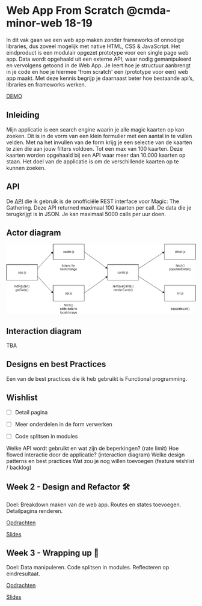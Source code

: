 # Web App From Scratch @cmda-minor-web 18-19

In dit vak gaan we een web app maken zonder frameworks of onnodige libraries, dus zoveel mogelijk met native HTML, CSS & JavaScript. Het eindproduct is een modulair opgezet prototype voor een single page web app. Data wordt opgehaald uit een externe API, waar nodig gemanipuleerd en vervolgens getoond in de Web App. Je leert hoe je structuur aanbrengt in je code en hoe je hiermee 'from scratch' een (prototype voor een) web app maakt. Met deze kennis begrijp je daarnaast beter hoe bestaande api’s, libraries en frameworks werken.

[DEMO](https://gifted-albattani-e5c23d.netlify.com/)

## Inleiding
Mijn applicatie is een search engine waarin je alle magic kaarten op kan zoeken. Dit is in de vorm van een klein formulier met een aantal in te vullen velden. Met na het invullen van de form krijg je een selectie van de kaarten te zien die aan jouw filters voldoen. Tot een max van 100 kaarten. Deze kaarten worden opgehaald bij een API waar meer dan 10.000 kaarten op staan. Het doel van de applicatie is om de verschillende kaarten op te kunnen zoeken.

## API 

De [API](https://docs.magicthegathering.io/) die ik gebruik is de onofficiële REST interface voor Magic: The Gathering. Deze API returned maximaal 100 kaarten per call. De data die je terugkrijgt is in JSON. Je kan maximaal 5000 calls per uur doen.

## Actor diagram

![Actor diagram](src/actorDiagram.png)

## Interaction diagram

TBA

## Designs en best Practices

Een van de best practices die ik heb gebruikt is Functional programming.

## Wishlist

- [ ] Detail pagina
- [ ] Meer onderdelen in de form verwerken
- [ ] Code splitsen in modules


Welke API wordt gebruikt en wat zijn de beperkingen? (rate limit)
Hoe flowed interactie door de applicatie? (interaction diagram)
Welke design patterns en best practices
Wat zou je nog willen toevoegen (feature wishlist / backlog)


## Week 2 - Design and Refactor 🛠

Doel: Breakdown maken van de web app. Routes en states toevoegen. Detailpagina renderen.

[Opdrachten](https://drive.google.com/open?id=1GMDTdW3LycAYpZSFI6gk_lrKrx8-zLWrNh69aaVEH5Y)

[Slides](https://drive.google.com/open?id=1IqQeu1m0dQiSC_KCvrn8eencAgtYe7X6qT-gm0n9Bmc)

## Week 3 - Wrapping up 🎁

Doel: Data manipuleren. Code splitsen in modules. Reflecteren op eindresultaat.

[Opdrachten](https://drive.google.com/open?id=13pKQu72pshaEzKw9q5JHLa-aop85nMP6nDCdqioWjoQ)

[Slides](https://drive.google.com/open?id=1BSzGYNLMgtHD4HRnK7f0DgyTv4Pg3xsQwD_eYNo7v0Y)


<!-- Add a link to your live demo in Github Pages 🌐-->

<!-- ☝️ replace this description with a description of your own work -->

<!-- Add a nice image here at the end of the week, showing off your shiny frontend 📸 -->

<!-- Maybe a table of contents here? 📚 -->

<!-- How about a section that describes how to install this project? 🤓 -->

<!-- ...but how does one use this project? What are its features 🤔 -->

<!-- What external data source is featured in your project and what are its properties 🌠 -->

<!-- Maybe a checklist of done stuff and stuff still on your wishlist? ✅ -->

<!-- How about a license here? 📜 (or is it a licence?) 🤷 -->
